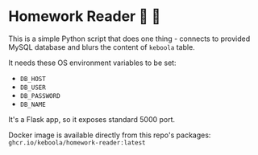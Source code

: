 # Homework Reader 🔎 🐙

This is a simple Python script that does one thing - connects to provided MySQL database and blurs the content of `keboola` table.

It needs these OS environment variables to be set:

- `DB_HOST`
- `DB_USER`
- `DB_PASSWORD`
- `DB_NAME`

It's a Flask app, so it exposes standard 5000 port.

Docker image is available directly from this repo's packages: `ghcr.io/keboola/homework-reader:latest`
